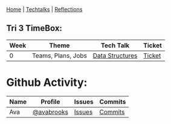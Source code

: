 [Home](https://avabrooks.github.io/avarepository/) | [Techtalks](https://avabrooks.github.io/avarepository/techtalks) | [Reflections](https://avabrooks.github.io/avarepository/reflections) 


## Tri 3 TimeBox: 

| Week | Theme | Tech Talk | Ticket | 
| ------ | ----- | ----- | ---- |
| 0| Teams, Plans, Jobs | [Data Structures](https://github.com/nighthawkcoders/nighthawk_csa/wiki/Tri-3:-Tech-Talk-0---Data-Structures) | [Ticket](https://github.com/avabrooks/swagketo/projects/1#card-78790111)

# Github Activity: 
| Name | Profile | Issues | Commits | 
| ------ | ----- | ----- | ---- |
| Ava| [@avabrooks](https://github.com/avabrooks) | [Issues](https://github.com/avabrooks/swagketo/issues/assigned/avabrooks) | [Commits](https://github.com/avabrooks/swagketo/commits?author=avabrooks)






